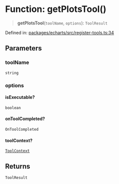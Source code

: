 # Function: getPlotsTool()

> **getPlotsTool**(`toolName`, `options`): `ToolResult`

Defined in: [packages/echarts/src/register-tools.ts:34](https://github.com/geodaopenjs/openassistant/blob/2c7e2a603db0fcbd6603996e5ea15006191c5f7f/packages/echarts/src/register-tools.ts#L34)

## Parameters

### toolName

`string`

### options

#### isExecutable?

`boolean`

#### onToolCompleted?

`OnToolCompleted`

#### toolContext?

[`ToolContext`](../type-aliases/ToolContext.md)

## Returns

`ToolResult`
